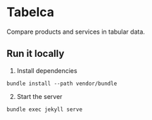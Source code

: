 # Tabelca

Compare products and services in tabular data.

## Run it locally

1. Install dependencies
```shell
bundle install --path vendor/bundle
```
2. Start the server
```shell
bundle exec jekyll serve
```